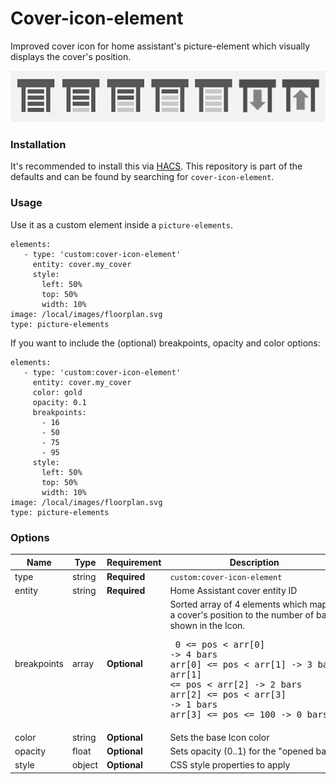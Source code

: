 # Cover-icon-element

Improved cover icon for home assistant's picture-element which visually displays the cover's position.

![element-states](https://github.com/queimadus/cover-icon-element/blob/main/cover-icon-element.jpg)

### Installation
It's recommended to install this via [HACS](https://github.com/custom-components/hacs).
This repository is part of the defaults and can be found by searching for `cover-icon-element`.

### Usage

Use it as a custom element inside a `picture-elements`.
```
elements:
   - type: 'custom:cover-icon-element'
     entity: cover.my_cover
     style:
       left: 50%
       top: 50%
       width: 10%
image: /local/images/floorplan.svg
type: picture-elements
```
If you want to include the (optional) breakpoints, opacity and color options:
```
elements:
   - type: 'custom:cover-icon-element'
     entity: cover.my_cover
     color: gold
     opacity: 0.1
     breakpoints:
       - 16
       - 50
       - 75
       - 95
     style:
       left: 50%
       top: 50%
       width: 10%
image: /local/images/floorplan.svg
type: picture-elements
```

### Options

| Name              | Type    | Requirement  | Description                                 | Default             |
| ----------------- | ------- | ------------ | ------------------------------------------- | ------------------- |
| type              | string  | **Required** | `custom:cover-icon-element`                 |                     |
| entity            | string  | **Required** | Home Assistant cover entity ID              |                     |
| breakpoints       | array   | **Optional** | Sorted array of 4 elements which maps a cover's position to the number of bars shown in the Icon. <br /> <pre>     0 <= pos < arr[0] -> 4 bars <br/>arr[0] <= pos < arr[1] -> 3 bars<br/>arr[1] <= pos < arr[2] -> 2 bars<br/>arr[2] <= pos < arr[3] -> 1 bars<br/>arr[3] <= pos <= 100   -> 0 bars</pre>    | `[1, 50, 75, 100]`    |
| color             | string  | **Optional** | Sets the base Icon color                    | `"#4d4d4d"`         |
| opacity           | float   | **Optional** | Sets opacity (0..1) for the "opened bars"   |      `0.3`          |
| style             | object  | **Optional** | CSS style properties to apply               |                     | 
